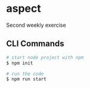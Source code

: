 # aspect

Second weekly exercise

## CLI Commands

```bash
# start node project with npm
$ npm init

# run the code 
$ npm run start

```
